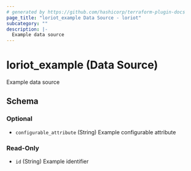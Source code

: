 ```yaml
---
# generated by https://github.com/hashicorp/terraform-plugin-docs
page_title: "loriot_example Data Source - loriot"
subcategory: ""
description: |-
  Example data source
---
```


# loriot_example (Data Source)

Example data source



<!-- schema generated by tfplugindocs -->
## Schema

### Optional

- `configurable_attribute` (String) Example configurable attribute

### Read-Only

- `id` (String) Example identifier

